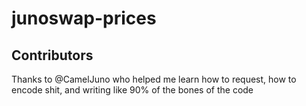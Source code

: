 # junoswap-prices

## Contributors
Thanks to @CamelJuno who helped me learn how to request, how to encode shit, and writing like 90% of the bones of the code
